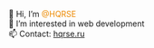 👋 Hi, I’m <span style="color:#ed8a00;">@HQRSE</span><br>
👀 I’m interested in web development<br>
📫 Contact: <a href="https://hqrse.ru/" target="_blank">hqrse.ru</a>
